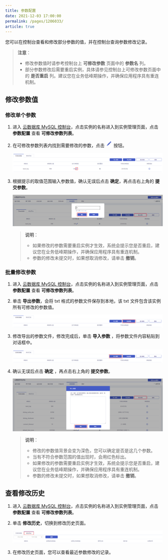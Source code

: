 ```yaml
---
title: 参数配置
date: 2021-12-03 17:00:00
permalink: /pages/1206033/
article: true
---
```



您可以在控制台查看和修改部分参数的值，并在控制台查询参数修改记录。

> **注意**：
>
> - 修改参数值时请参考控制台上 **可修改参数** 页面中的 **参数名** 列。
> - 部分参数修改后需要重启实例，具体请参见控制台上可修改参数页面中的 **是否重启** 列。建议您在业务低峰期操作，并确保应用程序具有重连机制。

## 修改参数值

### 修改单个参数

1. 进入 [云数据库 MySQL 控制台](https://console.capitalonline.net/dbinstances)，点击实例的名称进入到实例管理页面，点击 **参数配置** 查看 **可修改参数列表**。

2. 在可修改参数列表内找到需要修改的参数，点击 ![parameter_icon](./../pic/parameter_icon.png) 按钮。

   ![parameter_list](./../pic/parameter_list.png)

3. 根据提示的取值范围输入参数值，确认无误后点击 **确定**，再点击右上角的 **提交参数**。

   ![parameter_popup](./../pic/parameter_popup.png)

   > **说明**：
   >
   > + 如果修改的参数需要重启实例才生效，系统会提示您是否重启，建议您在业务低峰期操作，并确保应用程序具有重连机制。
   > + 参数的修改未提交时，如果想取消修改，请单击 **撤销**。

### 批量修改参数

1. 进入 [云数据库 MySQL 控制台](https://console.capitalonline.net/dbinstances)，点击实例的名称进入到实例管理页面，点击 **参数配置** 查看 **可修改参数列表**。

2. 单击 **导出参数**，会将 txt 格式的参数文件保存到本地，该 txt 文件包含该实例所有可修改的参数值。

   ![parameter_out](./../pic/parameter_out.png)

3. 修改导出的参数文件，修改完成后，单击 **导入参数** ，将参数文件内容粘贴到对话框中。

   ![parameter_in](./../pic/parameter_in.png)

4. 确认无误后点击 **确定** ，再点击右上角的 **提交参数**。

   ![parameter_allpopup](./../pic/parameter_allpopup.png)

   > **说明**：
   >
   > - 修改的参数值背景会变为深色，您可以确定是否是这几个参数。
   > - 当有不符合参数范围的值出现时，会用红色标出。
   > - 如果修改的参数需要重启实例才生效，系统会提示您是否重启，建议您在业务低峰期操作，并确保应用程序具有重连机制。
   > - 参数的修改未提交时，如果想取消修改，请单击 **撤销**。

## 查看修改历史

1. 进入 [云数据库 MySQL 控制台](https://console.capitalonline.net/dbinstances)，点击实例的名称进入到实例管理页面，点击 **参数配置** 查看 **可修改参数列表**。

2. 单击 **修改历史**，切换到修改历史页面。

   ![parameter_history](./../pic/parameter_history.png)

3. 在修改历史页面，您可以查看最近参数修改的记录。
